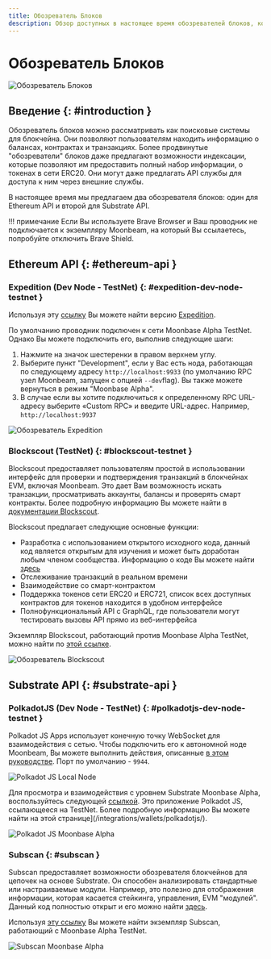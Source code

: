 ```yaml
---
title: Обозреватель Блоков
description: Обзор доступных в настоящее время обозревателей блоков, которые можно использовать для навигации по уровням Substrate и Ethereum в Moonbeam TestNet.
---
```

# Обозреватель Блоков

![Обозреватель Блоков](/images/builders/tools/explorers/explorers-banner.png)

## Введение {: #introduction } 

Обозреватель блоков можно рассматривать как поисковые системы для блокчейна. Они позволяют пользователям находить информацию о балансах, контрактах и транзакциях. Более продвинутые "обозреватели" блоков даже предлагают возможности индексации, которые позволяют им предоставить полный набор информации, о токенах в сети ERC20. Они могут даже предлагать API службы для доступа к ним через внешние службы.

В настоящее время мы предлагаем два обозревателя блоков: один для Ethereum API и второй для Substrate API.

!!! примечание 
    Если Вы используете Brave Browser и Ваш проводник не подключается к экземпляру Moonbeam, на который Вы ссылаетесь, попробуйте отключить Brave Shield.

## Ethereum API {: #ethereum-api } 

### Expedition (Dev Node - TestNet) {: #expedition-dev-node-testnet } 

Используя эту [ссылку](https://moonbeam-explorer.netlify.app/) Вы можете найти версию [Expedition](https://github.com/etclabscore/expedition).

По умолчанию проводник подключен к сети Moonbase Alpha TestNet. Однако Вы можете подключить его, выполнив следующие шаги:

 1. Нажмите на значок шестеренки в правом верхнем углу.
 2. Выберите пункт "Development", если у Вас есть нода, работающая по следующему адресу `http://localhost:9933` (по умолчанию RPC узел Moonbeam, запущен с опцией `--dev`flag). Вы также можете вернуться в режим "Moonbase Alpha".
 3. В случае если вы хотите подключиться к определенному RPC URL-адресу выберите «Custom RPC» и введите URL-адрес. Например, `http://localhost:9937`

![Обозреватель Expedition](/images/builders/tools/explorers/explorers-1.png)

### Blockscout (TestNet) {: #blockscout-testnet } 

Blockscout предоставляет пользователям простой в использовании интерфейс для проверки и подтверждения транзакций в блокчейнах EVM, включая Moonbeam. Это дает Вам возможность искать транзакции, просматривать аккаунты, балансы и проверять смарт контракты. Более подробную информацию Вы можете найти в [документации Blockscout](https://docs.blockscout.com/).

Blockscout предлагает следующие основные функции:

 - Разработка с использованием открытого исходного кода, данный код является открытым для изучения и может быть доработан любым членом сообщества. Информацию о коде Вы можете найти [здесь](https://github.com/blockscout/blockscout)
 - Отслеживание транзакций в реальном времени
 - Взаимодействие со смарт-контрактом
 - Поддержка токенов сети ERC20 и ERC721, список всех доступных контрактов для токенов находится в удобном интерфейсе
 - Полнофункциональный API с GraphQL, где пользователи могут тестировать вызовы API прямо из веб-интерфейса

Экземпляр Blockscout, работающий против Moonbase Alpha TestNet, можно найти по [этой ссылке](https://moonbase-blockscout.testnet.moonbeam.network/).

![Обозреватель Blockscout](/images/builders/tools/explorers/explorers-2.png)

## Substrate API {: #substrate-api } 

### PolkadotJS (Dev Node - TestNet) {: #polkadotjs-dev-node-testnet } 

Polkadot JS Apps использует конечную точку WebSocket для взаимодействия с сетью. Чтобы подключить его к автономной ноде Moonbeam, Вы можете выполнить действия, описанные [в этом руководстве](/getting-started/local-node/setting-up-a-node/#connecting-polkadot-js-apps-to-a-local-moonbeam-node). Порт по умолчанию - `9944`.

![Polkadot JS Local Node](/images/builders/tools/explorers/explorers-3.png)

Для просмотра и взаимодействия с уровнем Substrate Moonbase Alpha, воспользуйтесь следующей [ссылкой](https://polkadot.js.org/apps/?rpc=wss%3A%2F%2Fwss.testnet.moonbeam.network#/explorer). Это приложение Polkadot JS, ссылающееся на TestNet. Более подробную информацию Вы можете найти на этой странице](/integrations/wallets/polkadotjs/).

![Polkadot JS Moonbase Alpha](/images/builders/tools/explorers/explorers-4.png)

### Subscan {: #subscan } 

Subscan предоставляет возможности обозревателя блокчейнов для цепочек на основе Substrate. Он способен анализировать стандартные или настраиваемые модули. Например, это полезно для отображения информации, которая касается стейкинга, управления, EVM "модулей". Данный код полностью открыт и его можно найти [здесь](https://github.com/itering/subscan-essentials).

Используя [эту ссылку](https://moonbase.subscan.io/) Вы можете найти экземпляр Subscan, работающий с Moonbase Alpha TestNet.

![Subscan Moonbase Alpha](/images/builders/tools/explorers/explorers-5.png)

